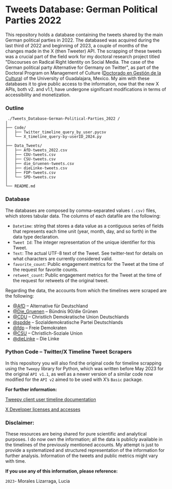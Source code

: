 # **Tweets Database: German Political Parties 2022**
This repository holds a database containing the tweets shared by the main German political parties in 2022. The databased was acquired during the last third of 2022 and beginning of 2023, a couple of months of the changes made in the X (then Tweeter) API. 
The scrapping of these tweets was a crucial part of the field work for my doctoral research project titled "Discourses on Radical Right Identity on Social Media. The case of the German political party Alternative for Germany on Twitter", as part of the Doctoral Program on Management of Culture ([Doctorado en Gestión de la Cultura](https://gestioncultural.udgvirtual.udg.mx/)) of the University of Guadalajara, Mexico. 
My aim with these databases it to give public access to the information, now that the new X APIs, both v2. and v1.1, have undergone significant modifications in terms of accessibility and monetization. 

### **Outline**
```
 ./Tweets_Database-German-Political-Parties_2022 /
│
├── Code/
│   ├── Twitter_timeline_query_by_user.pycsv
│   └── X_timeline_query-by-userID_2024.py
│
├── Data_Tweets/
│   ├── AfD-tweets_2022.csv
│   ├── CDU-tweets.csv
│   ├── CSU-tweets.csv
│   ├── die_Gruenen-tweets.csv
│   ├── dieLinke-tweets.csv
│   ├── FDP-tweets.csv
│   └── SPD-tweets.csv
│
└── README.md
```

### **Database**
The databases are composed by comma-separated values ```(.csv)``` files, which stores tabular data. The columns of each datafile are the following:
* ```Datetime```: string that stores a data value as a contiguous series of fields that represents each time unit (year, month, day, and so forth) in the data type declaration.
* ```Tweet Id```: The integer representation of the unique identifier for this Tweet.
* ```Text```: The actual UTF-8 text of the Tweet. See twitter-text for details on what characters are currently considered valid.
* ```favorite_count```: Public engagement metrics for the Tweet at the time of the request for favorite counts.
* ```retweet_count```: Public engagement metrics for the Tweet at the time of the request for retweets of the original tweet.

Regarding the data, the accounts from which the timelines were scraped are the following: 

* [@AfD](https://twitter.com/AfD) – Alternative für Deutschland
* [@Die_Gruenen](https://twitter.com/Die_Gruenen) – Bündnis 90/die Grünen
* [@CDU](https://twitter.com/Cdu) – Christlich Demokratische Union Deutschlands
* [@spdde](https://twitter.com/spdde) – Sozialdemokratische Partei Deutschlands
* [@fdp](https://twitter.com/fdp) – Freie Demokraten
* [@CSU](https://twitter.com/csu) – Christlich-Soziale Union
* [@dieLinke](https://twitter.com/dielinke) – Die Linke 

### **Python Code – Twitter/X Timeline Tweet Scrapers**
In this repository you will also find the original code for timeline scrapping using the ```Tweepy``` library for Python, 
which was written before May 2023 for the original ```API v1.1```, as well as a newer version of a similar code now modified for the ```API v2``` aimed to be
used with X’s ```Basic``` package.



**For further information:**

[Tweepy client user timeline documentation](https://docs.tweepy.org/en/stable/api.html#tweepy.API.user_timeline)

[X Developer licenses and accesses](https://developer.twitter.com/en/docs/twitter-api)


### **Disclaimer:** 
These resources are being shared for pure scientific and analytical purposes. I do now own the information; all the data
is publicly available in the timelines of the previously mentioned accounts. My attempt is just to provide a systematized
and structured representation of the information for further analysis. Information of the tweets and public metrics might 
vary with time.



**If you use any of this information, please reference:**


```2023```- Morales Lizarraga, Lucia
